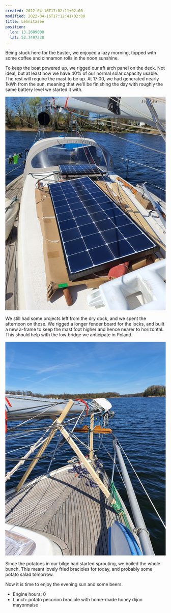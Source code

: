 ```yaml
---
created: 2022-04-16T17:02:11+02:00
modified: 2022-04-16T17:12:41+02:00
title: Lehnitzsee
position:
  lon: 13.2609008
  lat: 52.7497338
---
```


Being stuck here for the Easter, we enjoyed a lazy morning, topped with some coffee and cinnamon rolls in the noon sunshine.

To keep the boat powered up, we rigged our aft arch panel on the deck. Not ideal, but at least now we have 40% of our normal solar capacity usable. The rest will require the mast to be up. At 17:00, we had generated nearly 1kWh from the sun, meaning that we'll be finishing the day with roughly the same battery level we started it with.

![On-deck solar installation](../2022/c5cab1d4f9861657e1b37328294a5b36.jpg)

We still had some projects left from the dry dock, and we spent the afternoon on those. We rigged a longer fender board for the locks, and built a new a-frame to keep the mast foot higher and hence nearer to horizontal. This should help with the low bridge we anticipate in Poland.

![New mast support](../2022/c8684def47c01369fba0b359e53f4eeb.jpg)

Since the potatoes in our bilge had started sprouting, we boiled the whole bunch. This meant lovely fried bracioles for today, and probably some potato salad tomorrow.

Now it is time to enjoy the evening sun and some beers.

* Engine hours: 0
* Lunch: potato pecorino braciole with home-made honey dijon mayonnaise
